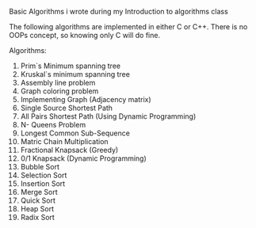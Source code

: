 Basic Algorithms i wrote during my Introduction to algorithms class

The following algorithms are implemented in either C or C++. There is no OOPs concept, so knowing only C will do fine.

Algorithms:

1. Prim`s Minimum spanning tree
2. Kruskal`s minimum spanning tree
3. Assembly line problem
4. Graph coloring problem
5. Implementing Graph (Adjacency matrix)
6. Single Source Shortest Path
7. All Pairs Shortest Path (Using Dynamic Programming)
8. N- Queens Problem
9. Longest Common Sub-Sequence
10. Matric Chain Multiplication
11. Fractional Knapsack (Greedy)
12. 0/1 Knapsack (Dynamic Programming)
13. Bubble Sort
14. Selection Sort
15. Insertion Sort
16. Merge Sort
17. Quick Sort
18. Heap Sort
19. Radix Sort
